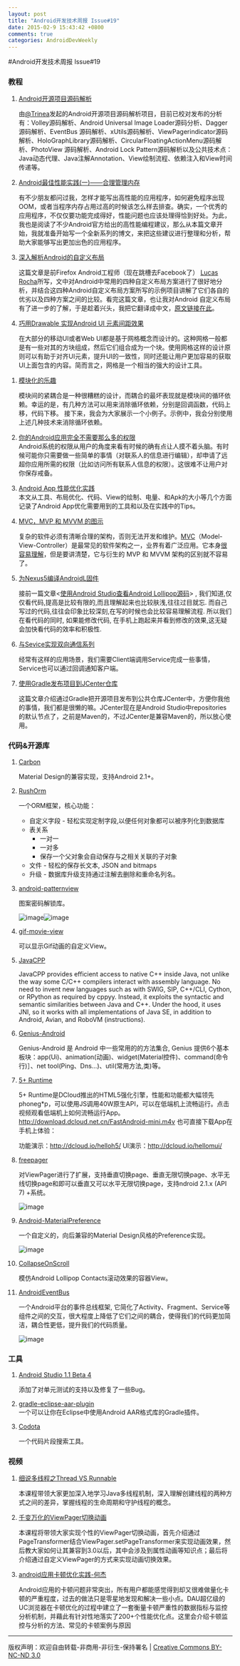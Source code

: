 ```yaml
---
layout: post
title: "Android开发技术周报 Issue#19"
date: 2015-02-9 15:43:42 +0800
comments: true
categories: AndroidDevWeekly
---
```


#Android开发技术周报 Issue#19


### 教程

1. [Android开源项目源码解析](http://www.codekk.com/)

	由[@Trinea](https://github.com/Trinea)发起的Android开源项目源码解析项目，目前已校对发布的分析有：Volley源码解析、Android Universal Image Loader源码分析、Dagger源码解析、EventBus 源码解析、xUtils源码解析、ViewPagerindicator源码解析、HoloGraphLibrary源码解析、CircularFloatingActionMenu源码解析、PhotoView 源码解析、Android Lock Pattern源码解析以及公共技术点：Java动态代理、Java注解Annotation、View绘制流程、依赖注入和View时间传递等。

1. [Android最佳性能实践(一)——合理管理内存](http://blog.csdn.net/guolin_blog/article/details/42238627)

	有不少朋友都问过我，怎样才能写出高性能的应用程序，如何避免程序出现OOM，或者当程序内存占用过高的时候该怎么样去排查。确实，一个优秀的应用程序，不仅仅要功能完成得好，性能问题也应该处理得恰到好处。为此，我也是阅读了不少Android官方给出的高性能编程建议，那么从本篇文章开始，我就准备开始写一个全新系列的博文，来把这些建议进行整理和分析，帮助大家能够写出更加出色的应用程序。

1. [深入解析Android的自定义布局](http://android.jobbole.com/80627/)

	这篇文章是前Firefox Android工程师（现在跳槽去Facebook了） [Lucas Rocha](http://lucasr.org/about)所写，文中对Android中常用的四种自定义布局方案进行了很好地分析，并结合这四种Android自定义布局方案所写的示例项目讲解了它们各自的优劣以及四种方案之间的比较。看完这篇文章，也让我对Android 自定义布局有了进一步的了解，于是趁着兴头，我把它翻译成中文，[原文链接在此](http://lucasr.org/2014/05/12/custom-layouts-on-android/)。

1. [巧用Drawable 实现Android UI 元素间距效果](http://android.jobbole.com/80634/)

	在大部分的移动UI或者Web UI都是基于网格概念而设计的。这种网格一般都是有一些对其的方块组成，然后它们组合成为一个块。使用网格这样的设计原则可以有助于对齐UI元素，提升UI的一致性，同时还能让用户更加容易的获取UI上面包含的内容。简而言之，网格是一个相当的强大的设计工具。
		
<!--more-->

1. [模块化的乐趣](http://ifeve.com/fun-modules/)	

	模块间的紧耦合是一种很糟糕的设计，而耦合的最坏表现就是模块间的循环依赖。幸运的是，有几种方法可以用来消除循环依赖，分别是回调函数，代码上移，代码下移。 接下来，我会为大家展示一个小例子。示例中，我会分别使用上述几种技术来消除循环依赖。

1. [你的Android应用完全不需要那么多的权限](http://android.jobbole.com/80630/)	
	Android系统的权限从用户的角度来看有时候的确有点让人摸不着头脑。有时候可能你只需要做一些简单的事情（对联系人的信息进行编辑），却申请了远超你应用所需的权限（比如访问所有联系人信息的权限）。这很难不让用户对你保存戒备。
	
1. [Android App 性能优化实践](http://stackvoid.com/performance-tuning-on-android/)	
	本文从工具、布局优化、代码、View的绘制、电量、和Apk的大小等几个方面记录了Android App优化需要用到的工具和以及在实践中的Tips。
	
1. [MVC，MVP 和 MVVM 的图示](http://www.ruanyifeng.com/blog/2015/02/mvcmvp_mvvm.html)

	复杂的软件必须有清晰合理的架构，否则无法开发和维护。[MVC](http://zh.wikipedia.org/wiki/MVC)（Model-View-Controller）是最常见的软件架构之一，业界有着广泛应用。它本身[很容易理解](http://www.ruanyifeng.com/blog/2007/11/mvc.html)，但是要讲清楚，它与衍生的 MVP 和 MVVM 架构的区别就不容易了。

1. [为Nexus5编译AndroidL固件](http://www.androidperformance.com/build-rom-for-nexus5.html)

	接前一篇文章<[使用Android Studio查看Android Lollipop源码](http://www.androidperformance.com/view-android-source-code-with-androidstudio.html)> , 我们知道,仅仅看代码,提高是比较有限的,而且理解起来也比较肤浅,往往过目就忘. 而自己写过的代码,往往会印象比较深刻,在写的时候也会比较容易理解流程. 所以我们在看代码的同时, 如果能修改代码, 在手机上跑起来并看到修改的效果,这无疑会加快看代码的效率和积极性. 

1. [与Sevice实现双向通信系列](http://www.race604.com/communicate-with-remote-service-1/)
	
	经常有这样的应用场景，我们需要Client端调用Service完成一些事情，Service也可以通过回调通知客户端。
	
1. [使用Gradle发布项目到JCenter仓库](http://zhengxiaopeng.com/2015/02/02/使用Gradle发布项目到JCenter仓库/)	

	这篇文章介绍通过Gradle把开源项目发布到公共仓库JCenter中，方便你我他的事情，我们都是很懒的嘛。JCenter现在是Android Studio中repositories的默认节点了，之前是Maven的，不过JCenter是兼容Maven的，所以放心使用。

### 代码&开源库

1. [Carbon](https://github.com/ZieIony/Carbon)

	Material Design的兼容实现，支持Android 2.1+。

1. [RushOrm](https://github.com/Stuart-campbell/RushOrm)

	一个ORM框架，核心功能：

	* 自定义字段 - 轻松实现定制字段,以便任何对象都可以被序列化到数据库
	* 表关系
		* 一对一
		* 一对多
		* 保存一个父对象会自动保存与之相关关联的子对象
	* 文件 - 轻松的保存长文本, JSON and bitmaps
	* 升级 - 数据库升级支持通过注解去删除和重命名列名。

1. [android-patternview](https://github.com/geftimov/android-patternview)

	图案密码解锁库。
	
	![image](https://github.com/geftimov/android-patternview/raw/master/art/rsz_pattern_correct.png)![image](https://github.com/geftimov/android-patternview/raw/master/art/rsz_mm.png)

1. [gif-movie-view](https://github.com/sbakhtiarov/gif-movie-view)
	
	可以显示Gif动画的自定义View。
	
1. [JavaCPP](https://github.com/bytedeco/javacpp)
	
	JavaCPP provides efficient access to native C++ inside Java, not unlike the way some C/C++ compilers interact with assembly language. No need to invent new languages such as with SWIG, SIP, C++/CLI, Cython, or RPython as required by cppyy. Instead, it exploits the syntactic and semantic similarities between Java and C++. Under the hood, it uses JNI, so it works with all implementations of Java SE, in addition to Android, Avian, and RoboVM (instructions).
	
1. [Genius-Android](https://github.com/qiujuer/Genius-Android)

	Genius-Android 是 Android 中一些常用的的方法集合, Genius 提供6个基本板块：app(Ui)、animation(动画)、widget(Material控件)、command(命令行)］、net tool(Ping、Dns...)、util(常用方法,类)等。

1. [5+ Runtime](https://github.com/dcloudio)

	5+ Runtime是DCloud推出的HTML5强化引擎，性能和功能都大幅领先phoneg*p，可以使用JS调用40W原生API，可以在低端机上流畅运行。点击视频观看低端机上如何流畅运行App。http://download.dcloud.net.cn/FastAndroid-mini.m4v 也可直接下载App在手机上体验：
	
	功能演示：http://dcloud.io/helloh5/
	UI演示：http://dcloud.io/hellomui/

1. [freepager](https://github.com/alexzaitsev/freepager)

	对ViewPager进行了扩展，支持垂直切换page、垂直无限切换page、水平无线切换page和即可以垂直又可以水平无限切换page，支持ndroid 2.1.x (API 7) +系统。
	
	![image](https://raw.githubusercontent.com/alexzaitsev/freepager/master/04.gif)

1. [Android-MaterialPreference](https://github.com/jenzz/Android-MaterialPreference)
	
	一个自定义的，向后兼容的Material Design风格的Preference实现。
	
	![image](https://camo.githubusercontent.com/e7d19d635dd16b8559b1f9c1982ca47ee55ddbe1/68747470733a2f2f7261772e6769746875622e636f6d2f6a656e7a7a2f416e64726f69642d4d6174657269616c507265666572656e63652f6d61737465722f6173736574732f53637265656e73686f74312e706e67)

1. [CollapseOnScroll](https://github.com/KlassenKonstantin/CollapseOnScroll)

	模仿Android Lollipop Contacts滚动效果的容器View。

1. [AndroidEventBus](https://github.com/bboyfeiyu/AndroidEventBus)

	一个Android平台的事件总线框架, 它简化了Activity、Fragment、Service等组件之间的交互，很大程度上降低了它们之间的耦合，使得我们的代码更加简洁，耦合性更低，提升我们的代码质量。
	
	![image](https://camo.githubusercontent.com/1ba8becec515613cd83aa6b0273c67b058d0b6ab/687474703a2f2f696d672e626c6f672e6373646e2e6e65742f3230313530323033313235353038313130)
	
### 工具	 

1. [Android Studio 1.1 Beta 4](http://www.androiddevtools.cn)

	添加了对单元测试的支持以及修复了一些Bug。

1. [gradle-eclipse-aar-plugin](https://github.com/ksoichiro/gradle-eclipse-aar-plugin)	
	一个可以让你在Eclipse中使用Android AAR格式库的Gradle插件。

1. [Codota](https://www.codota.com)	

	一个代码片段搜索工具。

### 视频

1. [细说多线程之Thread VS Runnable](http://www.imooc.com/view/312?from=itblog)

	本课程带领大家更加深入地学习Java多线程机制，深入理解创建线程的两种方式之间的差异，掌握线程的生命周期和守护线程的概念。

1. [千变万化的ViewPager切换动画](http://www.imooc.com/view/226?from=itblog)

	本课程将带领大家实现个性的ViewPager切换动画，首先介绍通过PageTransformer结合ViewPager.setPageTransformer来实现动画效果，然后教大家如何让其兼容到3.0以后，其中会涉及到属性动画等知识点；最后将介绍通过自定义ViewPager的方式来实现动画切换效果。

1. [android应用卡顿优化实践-何杰](http://v.youku.com/v_show/id_XODg1NTE5MjAw.html)

	Android应用的卡顿问题非常突出，所有用户都能感觉得到却又很难做量化卡顿的严重程度，过去的做法只是零星地发现和解决一些小点。DAU超亿级的UC浏览器在卡顿优化的过程中建立了一套衡量卡顿严重性的数据指标与监控分析机制，并藉此有针对性地落实了200+个性能优化点。这里会介绍卡顿监控与分析的方法、常见的卡顿案例与原因

		
----
版权声明：欢迎自由转载-非商用-非衍生-保持署名 | [Creative Commons BY-NC-ND 3.0](http://creativecommons.org/licenses/by-nc-nd/3.0/deed.zh)